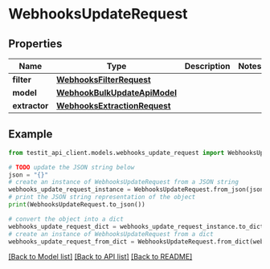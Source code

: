 # WebhooksUpdateRequest


## Properties

Name | Type | Description | Notes
------------ | ------------- | ------------- | -------------
**filter** | [**WebhooksFilterRequest**](WebhooksFilterRequest.md) |  | 
**model** | [**WebhookBulkUpdateApiModel**](WebhookBulkUpdateApiModel.md) |  | 
**extractor** | [**WebhooksExtractionRequest**](WebhooksExtractionRequest.md) |  | 

## Example

```python
from testit_api_client.models.webhooks_update_request import WebhooksUpdateRequest

# TODO update the JSON string below
json = "{}"
# create an instance of WebhooksUpdateRequest from a JSON string
webhooks_update_request_instance = WebhooksUpdateRequest.from_json(json)
# print the JSON string representation of the object
print(WebhooksUpdateRequest.to_json())

# convert the object into a dict
webhooks_update_request_dict = webhooks_update_request_instance.to_dict()
# create an instance of WebhooksUpdateRequest from a dict
webhooks_update_request_from_dict = WebhooksUpdateRequest.from_dict(webhooks_update_request_dict)
```
[[Back to Model list]](../README.md#documentation-for-models) [[Back to API list]](../README.md#documentation-for-api-endpoints) [[Back to README]](../README.md)


